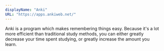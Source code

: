 ```yaml
---
displayName: "Anki"
URL: "https://apps.ankiweb.net/"
---
```


 Anki is a program which makes remembering things easy. Because it's a lot more efficient than traditional study methods, you can either greatly decrease your time spent studying, or greatly increase the amount you learn.